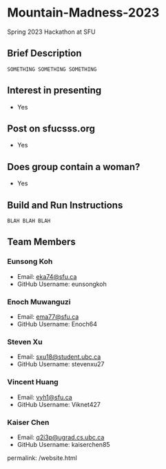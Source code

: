 # Mountain-Madness-2023
Spring 2023 Hackathon at SFU

## Brief Description
```
SOMETHING SOMETHING SOMETHING
```

## Interest in presenting
- Yes

## Post on sfucsss.org
- Yes

## Does group contain a woman?
- Yes

## Build and Run Instructions
```
BLAH BLAH BLAH 
```

## Team Members
### Eunsong Koh
- Email: eka74@sfu.ca
- GitHub Username: eunsongkoh

### Enoch Muwanguzi
- Email: ema77@sfu.ca
- GitHub Username: Enoch64

### Steven Xu
- Email: sxu18@student.ubc.ca
- GitHub Username: stevenxu27

### Vincent Huang
- Email: vyh1@sfu.ca
- GitHub Username: Viknet427

### Kaiser Chen
- Email: q2i3p@ugrad.cs.ubc.ca
- GitHub Username: kaiserchen85

permalink: /website.html
